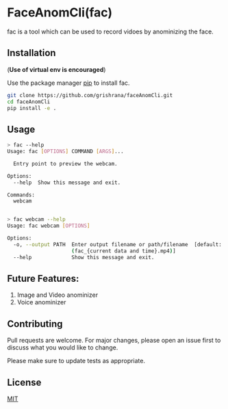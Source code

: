 # FaceAnomCli(fac)

fac is a tool which can be used to record vidoes by anominizing the face.


## Installation

(**Use of virtual env is encouraged**)

Use the package manager [pip](https://pip.pypa.io/en/stable/) to install fac.

```bash
git clone https://github.com/grishrana/faceAnomCli.git
cd faceAnomCli
pip install -e .
```

## Usage
```bash
> fac --help
Usage: fac [OPTIONS] COMMAND [ARGS]...

  Entry point to preview the webcam.

Options:
  --help  Show this message and exit.

Commands:
  webcam


> fac webcam --help
Usage: fac webcam [OPTIONS]

Options:
  -o, --output PATH  Enter output filename or path/filename  [default:
                     (fac_{current data and time}.mp4)]
  --help             Show this message and exit.
```

## Future Features:
1. Image and Video anominizer
2. Voice anominizer

## Contributing

Pull requests are welcome. For major changes, please open an issue first
to discuss what you would like to change.

Please make sure to update tests as appropriate.

## License

[MIT](https://choosealicense.com/licenses/mit/)
